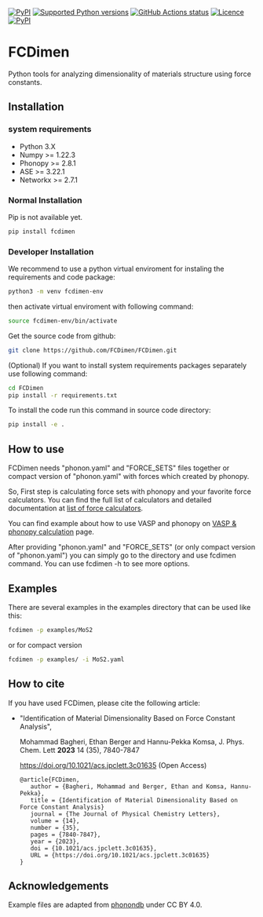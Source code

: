 [![PyPI](https://img.shields.io/pypi/v/fcdimen.svg)](https://pypi.python.org/pypi/fcdimen)
[![Supported Python versions](https://img.shields.io/pypi/pyversions/fcdimen.svg?logo=python&logoColor=FFE873)](https://pypi.org/project/fcdimen/)
[![GitHub Actions status](https://github.com/FCDimen/fcdimen/workflows/Test/badge.svg)](https://github.com/FCDimen/fcdimen/actions)
[![Licence](https://img.shields.io/github/license/FCDimen/fcdimen.svg)](LICENSE.txt)
[![PyPI](https://img.shields.io/pypi/dm/fcdimen.svg)](https://pypi.python.org/pypi/fcdimen)

# FCDimen

Python tools for analyzing dimensionality of materials structure using force constants.


## Installation

### system requirements
* Python 3.X
* Numpy >= 1.22.3
* Phonopy >= 2.8.1
* ASE >= 3.22.1
* Networkx >= 2.7.1

### Normal Installation
Pip is not available yet.
```bash
pip install fcdimen
```

### Developer Installation

We recommend to use a python virtual enviroment for instaling the requirements and code package:

```bash
python3 -m venv fcdimen-env
```
then activate virtual enviroment with following command:

```bash
source fcdimen-env/bin/activate
```
Get the source code from github:

```bash
git clone https://github.com/FCDimen/FCDimen.git
```

(Optional) If you want to install system requirements packages separately use following command:
```bash
cd FCDimen
pip install -r requirements.txt
```
To install the code run this command in source code directory:

```bash
pip install -e .  

```

## How to use

FCDimen needs "phonon.yaml" and "FORCE_SETS" files together or compact version of "phonon.yaml" with forces which created by phonopy.

So, First step is calculating force sets with phonopy and your favorite force calculators. You can find the full list of calculators and detailed documentation at [list of force calculators](https://phonopy.github.io/phonopy/interfaces.html).

You can find example about how to use VASP and phonopy  on [VASP & phonopy calculation](https://phonopy.github.io/phonopy/vasp.html) page.

After providing "phonon.yaml" and "FORCE_SETS" (or only compact version of "phonon.yaml") you can simply go to the directory and use fcdimen command.
You can use fcdimen -h to see more options.


## Examples

There are several examples in the examples directory that can be used like this:

```bash
fcdimen -p examples/MoS2
```
or for compact version
```bash
fcdimen -p examples/ -i MoS2.yaml
```

## How to cite

If you have used FCDimen, please cite the following article:

- "Identification of Material Dimensionality Based on Force Constant Analysis",

  Mohammad Bagheri, Ethan Berger and Hannu-Pekka Komsa, J. Phys. Chem. Lett **2023** 14 (35), 7840-7847

  https://doi.org/10.1021/acs.jpclett.3c01635  (Open Access)

  ```
  @article{FCDimen,
     author = {Bagheri, Mohammad and Berger, Ethan and Komsa, Hannu-Pekka},
     title = {Identification of Material Dimensionality Based on Force Constant Analysis}
     journal = {The Journal of Physical Chemistry Letters},
     volume = {14},
     number = {35},
     pages = {7840-7847},
     year = {2023},
     doi = {10.1021/acs.jpclett.3c01635},
     URL = {https://doi.org/10.1021/acs.jpclett.3c01635}
  }
  ```
  
## Acknowledgements

Example files are adapted from [phonondb](http://phonondb.mtl.kyoto-u.ac.jp/index.html) under CC BY 4.0.

